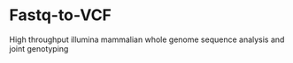 # Fastq-to-VCF
High throughput illumina mammalian whole genome sequence analysis and joint genotyping

